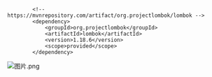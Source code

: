 

```
        <!-- https://mvnrepository.com/artifact/org.projectlombok/lombok -->
        <dependency>
            <groupId>org.projectlombok</groupId>
            <artifactId>lombok</artifactId>
            <version>1.18.6</version>
            <scope>provided</scope>
        </dependency>
```
![图片.png](https://upload-images.jianshu.io/upload_images/143845-cd8412a351b3905d.png?imageMogr2/auto-orient/strip%7CimageView2/2/w/1240)
